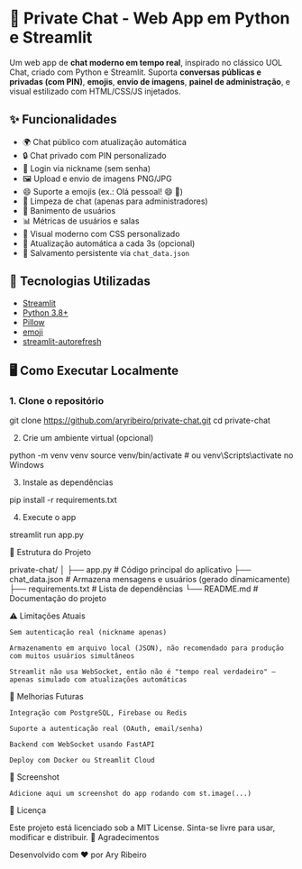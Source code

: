 # 💬 Private Chat - Web App em Python e Streamlit

Um web app de **chat moderno em tempo real**, inspirado no clássico UOL Chat, criado com Python e Streamlit. Suporta **conversas públicas e privadas (com PIN)**, **emojis**, **envio de imagens**, **painel de administração**, e visual estilizado com HTML/CSS/JS injetados.

## ✨ Funcionalidades

- 🌍 Chat público com atualização automática
- 🔒 Chat privado com PIN personalizado
- 👤 Login via nickname (sem senha)
- 🖼️ Upload e envio de imagens PNG/JPG
- 😄 Suporte a emojis (ex.: Olá pessoal! :smile: :rocket:)
- 🧹 Limpeza de chat (apenas para administradores)
- 🔨 Banimento de usuários
- 📊 Métricas de usuários e salas
- 💅 Visual moderno com CSS personalizado
- 🔁 Atualização automática a cada 3s (opcional)
- 💾 Salvamento persistente via `chat_data.json`


## 🚀 Tecnologias Utilizadas

- [Streamlit](https://streamlit.io/)
- [Python 3.8+](https://www.python.org/)
- [Pillow](https://pillow.readthedocs.io/)
- [emoji](https://pypi.org/project/emoji/)
- [streamlit-autorefresh](https://pypi.org/project/streamlit-autorefresh/)


## 🖥️ Como Executar Localmente

### 1. Clone o repositório

git clone https://github.com/aryribeiro/private-chat.git
cd private-chat

2. Crie um ambiente virtual (opcional)

python -m venv venv
source venv/bin/activate  # ou venv\Scripts\activate no Windows

3. Instale as dependências

pip install -r requirements.txt

4. Execute o app

streamlit run app.py

📁 Estrutura do Projeto

private-chat/
│
├── app.py                # Código principal do aplicativo
├── chat_data.json        # Armazena mensagens e usuários (gerado dinamicamente)
├── requirements.txt      # Lista de dependências
└── README.md             # Documentação do projeto

⚠️ Limitações Atuais

    Sem autenticação real (nickname apenas)

    Armazenamento em arquivo local (JSON), não recomendado para produção com muitos usuários simultâneos

    Streamlit não usa WebSocket, então não é "tempo real verdadeiro" — apenas simulado com atualizações automáticas

🧠 Melhorias Futuras

    Integração com PostgreSQL, Firebase ou Redis

    Suporte a autenticação real (OAuth, email/senha)

    Backend com WebSocket usando FastAPI

    Deploy com Docker ou Streamlit Cloud

📸 Screenshot

    Adicione aqui um screenshot do app rodando com st.image(...)

📄 Licença

Este projeto está licenciado sob a MIT License. Sinta-se livre para usar, modificar e distribuir.
🙌 Agradecimentos

Desenvolvido com ❤️ por Ary Ribeiro